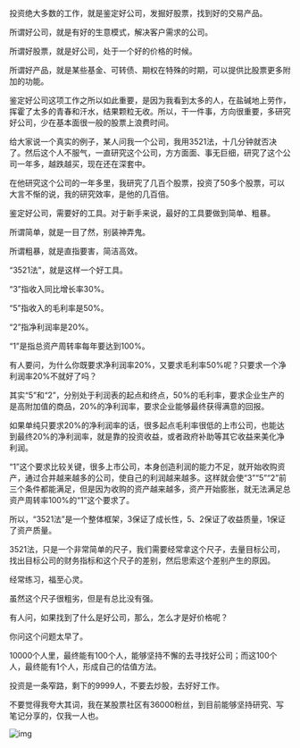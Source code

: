 投资绝大多数的工作，就是鉴定好公司，发掘好股票，找到好的交易产品。



所谓好公司，就是有好的生意模式，解决客户需求的公司。



所谓好股票，就是好公司，处于一个好的价格的时候。



所谓好产品，就是某些基金、可转债、期权在特殊的时期，可以提供比股票更多附加的功能。





鉴定好公司这项工作之所以如此重要，是因为我看到太多的人，在盐碱地上劳作，挥霍了太多的青春和汗水，结果颗粒无收。所以，干一件事，方向很重要，多研究好公司，少在基本面很一般的股票上浪费时间。



给大家说一个真实的例子，某人问我一个公司，我用3521法，十几分钟就否决了。然后这个人不服气，一直研究这个公司，方方面面、事无巨细，研究了这个公司一年多，越跌越买，现在还在深套中。



在他研究这个公司的一年多里，我研究了几百个股票，投资了50多个股票，可以大言不惭的说，我的研究效率，是他的几百倍。



鉴定好公司，需要好的工具。对于新手来说，最好的工具要做到简单、粗暴。



所谓简单，就是一目了然，别装神弄鬼。



所谓粗暴，就是直指要害，简洁高效。



“3521法”，就是这样一个好工具。



“3”指收入同比增长率30%。



“5”指收入的毛利率是50%。



“2”指净利润率是20%。



“1”是指总资产周转率每年要达到100%。



有人要问，为什么你既要求净利润率20%，又要求毛利率50%呢？只要求一个净利润率20%不就好了吗？



其实“5”和“2”，分别处于利润表的起点和终点，50%的毛利率，要求企业生产的是高附加值的商品，20%的净利润率，要求企业能够最终获得满意的回报。



如果单纯只要求20%的净利润率的话，很多起点毛利率很低的上市公司，也能达到最终20%的净利润率，就是靠的投资收益，或者政府补助等其它收益来美化净利润。



“1”这个要求比较关键，很多上市公司，本身创造利润的能力不足，就开始收购资产，通过合并越来越多的公司，使自己的利润越来越多。这样就会使“3”“5”“2”前三个条件都能满足，但是因为收购的资产越来越多，资产开始膨胀，就无法满足总资产周转率100%的“1”这个要求了。



所以，“3521法”是一个整体框架，3保证了成长性，5、2保证了收益质量，1保证了资产质量。



3521法，只是一个非常简单的尺子，我们需要经常拿这个尺子，去量目标公司，找出目标公司的财务指标和这个尺子的差别，然后思索这个差别产生的原因。



经常练习，福至心灵。



虽然这个尺子很粗劣，但是有总比没有强。



有人问，如果找到了什么是好公司，那么，怎么才是好价格呢？



你问这个问题太早了。



10000个人里，最终能有100个人，能够坚持不懈的去寻找好公司；而这100个人，最终能有1个人，形成自己的估值方法。



投资是一条窄路，剩下的9999人，不要去炒股，去好好工作。



不要觉得我夸大其词，我在某股票社区有36000粉丝，到目前能够坚持研究、写笔记分享的，仅我一人也。





![img](https://mmbiz.qpic.cn/mmbiz_png/JE2pTzGHU5eKfibUMSxibMpYH4M75XKnENYbZnujwluMmz6Nc9k07QtTAnpKb3JCt1QqAiaOT8jmfznyTW98dsuSA/640?wx_fmt=png&wxfrom=5&wx_lazy=1&wx_co=1)